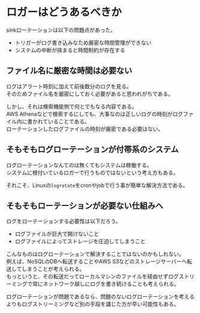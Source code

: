 # ロガーはどうあるべきか

sinkローテーションは以下の問題点があった。

- トリガーがログ書き込みなため厳密な時間管理ができない
- システムの中断が挟まると時間制約が存在する

## ファイル名に厳密な時間は必要ない

ログはアラート時刻に加えて前後数分のログを見る。  
そのためファイル名を厳密にしておく必要があると思われがちである。

しかし、それは検索機能側で何とでもなる内容である。  
AWS Athenaなどで検索するにしても、大事なのは正しいログの時刻がログファイル内に書かれていることである。  
ローテーションしたログファイルの時刻が厳密である必要はない。

## そもそもログローテーションが付帯系のシステム

ログローテーションなんてのは無くてもシステムは稼働する。  
システムに根付いているロガーで行うものではないという考え方もある。

それこそ、Linuxの`logrotate`をcronやjobで行う事が簡単な解決方法である。  

## そもそもローテーションが必要ない仕組みへ

ログをローテーションする必要性は以下だろう。

- ログファイルが巨大で開けないこと
- ログファイルによってストレージを圧迫してしまうこと

こんなものはログローテーションで解決することではないのかもしれない。  
例えば、NoSQLのDBへ転送することやAWS S3などのストレージサーバーへ転送してしまうことが考えられる。  
もっというと、その転送だってローカルマシンのファイルを経由せずログストリーミングで常にネットワーク越しにログを書き続けることも考えられる。

ログローテーションが問題であるなら、問題のないログローテーションを考えるよりもログストリーミングなど別の手段を講じた方が早い可能性もある。
